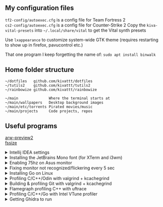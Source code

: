 ## My configuration files
`tf2-config/autoexec.cfg` is a config file for Team Fortress 2\
`cs2-config/autoexec.cfg` is a config file for Counter-Strike 2
Copy the `kiva-vital-presets` into `~/.local/share/vital` to get the Vital synth presets

Use `lxappearance` to customize system-wide GTK theme (requires restarting to show up in firefox, pavucontrol etc.)

That one program I keep forgetting the name of: `sudo apt install binwalk`

## Home folder structure
```
~/dotfiles   github.com/kivattt/dotfiles
~/tutils2    github.com/kivattt/tutils2
~/rainbowize github.com/kivattt/rainbowize

~/main              Where the terminal starts at
~/main/wallpapers   Desktop background images
~/main/etc/torrents Pirated movies/music
~/main/projects     Code projects, repos
```

## Useful programs
[arw-preview2](https://github.com/kivattt/arw-preview2)\
[fssize](https://github.com/kivattt/fssize)

<details>
<summary>Intellij IDEA settings</summary>

Theme: [Darcula Pitch Black](https://plugins.jetbrains.com/plugin/14059-darcula-pitch-black)\
File -> Settings -> Appearance & Behavior -> Appearance -> Click to enable "Show main menu in separate toolbar"
</details>

<details>
<summary>Installing the JetBrains Mono font (for XTerm and i3wm)</summary>

```bash
cd ~/Downloads
mkdir JetBrainsMono
cd JetBrainsMono
wget https://download.jetbrains.com/fonts/JetBrainsMono-2.304.zip
unzip JetBrainsMono-2.304.zip
mv fonts/ttf fonts/JetBrainsMono
```

Now, on Linux:
```
sudo cp -r fonts/JetBrainsMono /usr/share/fonts/truetype
rm -rf ~/Downloads/JetBrainsMono
```

Otherwise, on FreeBSD:
```
sudo cp fonts/JetBrainsMono/* ~/.fonts
rm -rf ~/Downloads/JetBrainsMono
```
</details>

<details>
<summary>Enabling 75hz on Asus monitor</summary>

Just add `--rate 75` in `~/.screenlayout/main.sh` for the correct output\
Google should permanently remove this from their search results: https://askubuntu.com/a/59626
</details>

<details>
<summary>Fixing monitor not recognized/flickering every 5 sec</summary>

Remove `--rate 75` from `~/screenlayout/main.sh`, run it, put back `--rate 75` and run it again.
</details>

<details>
<summary>Installing Go on Linux</summary>

Based on https://go.dev/doc/install

[Download the latest .tar.gz release](https://go.dev/dl/), then:
```bash
cd ~/Downloads
sudo rm -rf /usr/local/go && sudo tar -C /usr/local -xzf go*.linux-amd64.tar.gz
```

Now add this line to the end of `/etc/profile`:
```
export PATH=$PATH:/usr/local/go/bin
```
Log out (Alt+E in i3wm) then back in again, do `go version` to verify it successfully installed
</details>

<details>
<summary>Profiling C/C++/Odin with valgrind + kcachegrind</summary>

```bash
# Remember to build your code with debug symbols enabled
# C/C++ : -g     (and optionally -O0)
# Odin  : -debug (and optionally -o:none)
valgrind --tool=callgrind ./your-program <arguments>

kcachegrind callgrind.out.1387577 # The file generated by valgrind
```
</details>

<details>
<summary>Building & profiling Git with valgrind + kcachegrind</summary>

```bash
git clone https://github.com/git/git
cd git
sudo apt install libssl-dev
# Now open the Makefile, search for '-O2' and replace it with '-O0'
make
valgrind --tool=callgrind --trace-children=yes ./bin-wrappers/git <SUB-COMMAND>

kcachegrind callgrind.out.1387577 # The file generated by valgrind
```
</details>

<details>
<summary>Flamegraph profiling C++ with uftrace </summary>

```bash
sudo apt install uftrace
# Now compile with the -pg flags
uftrace record ./your-program <args>
uftrace dump --flame-graph > flamegraph.txt
wget "https://raw.githubusercontent.com/brendangregg/FlameGraph/refs/heads/master/flamegraph.pl"
chmod +x flamegraph.pl
./flamegraph.pl flamegraph.txt > graph.svg
firefox graph.svg
```
</details>

<details>
<summary>Profiling C/C++/Go with Intel VTune profiler</summary>

[Install with apt](https://www.intel.com/content/www/us/en/developer/tools/oneapi/vtune-profiler-download.html?operatingsystem=linux&linux-install-type=apt), described below
```bash
sudo apt update
sudo apt install -y gpg-agent wget
wget -O- https://apt.repos.intel.com/intel-gpg-keys/GPG-PUB-KEY-INTEL-SW-PRODUCTS.PUB | gpg --dearmor | sudo tee /usr/share/keyrings/oneapi-archive-keyring.gpg > /dev/null
echo "deb [signed-by=/usr/share/keyrings/oneapi-archive-keyring.gpg] https://apt.repos.intel.com/oneapi all main" | sudo tee /etc/apt/sources.list.d/oneAPI.list
sudo apt update
sudo apt install intel-oneapi-vtune
```

Now, self-check and run `vtune-gui`
```bash
source /opt/intel/oneapi/vtune/latest/env/vars.sh
cd /opt/intel/oneapi/vtune/latest/bin64

# Run a self-check
sudo ./vtune-self-checker.sh

xhost + # This is required to allow root to connect to X11
sudo ./vtune-gui
```
</details>

<details>
<summary>Getting Ghidra to run</summary>

```bash
sudo apt install openjdk-21-jdk
```
</details>
